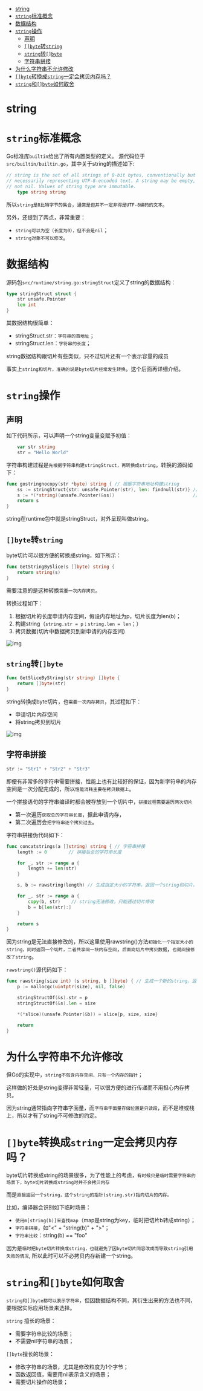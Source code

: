 - [string](#string)
- [`string`标准概念](#string标准概念)
- [数据结构](#数据结构)
- [`string`操作](#string操作)
  - [声明](#声明)
  - [`[]byte`转`string`](#byte转string)
  - [`string`转`[]byte`](#string转byte)
  - [字符串拼接](#字符串拼接)
- [为什么字符串不允许修改](#为什么字符串不允许修改)
- [`[]byte`转换成`string`一定会拷贝内存吗？](#byte转换成string一定会拷贝内存吗)
- [`string`和`[]byte`如何取舍](#string和byte如何取舍)

# string

# `string`标准概念

Go标准库`builtin`给出了所有内置类型的定义。 源代码位于`src/builtin/builtin.go`，其中关于string的描述如下:

```go
// string is the set of all strings of 8-bit bytes, conventionally but not
// necessarily representing UTF-8-encoded text. A string may be empty, but
// not nil. Values of string type are immutable.
    type string string
```

所以`string是8比特字节的集合`，`通常是但并不一定非得是UTF-8编码的文本`。

另外，还提到了两点，非常重要：

- `string可以为空（长度为0），但不会是nil`；
- `string对象不可以修改`。



# 数据结构

源码包`src/runtime/string.go:stringStruct`定义了string的数据结构：

```go
type stringStruct struct {
    str unsafe.Pointer
    len int
}
```

其数据结构很简单：

- stringStruct.str：`字符串的首地址`；
- stringStruct.len：`字符串的长度`；

string数据结构跟切片有些类似，只不过切片还有一个表示容量的成员

事实上`string和切片，准确的说是byte切片经常发生转换`。这个后面再详细介绍。



# `string`操作

## 声明

如下代码所示，可以声明一个string变量变赋予初值：

```go
    var str string
    str = "Hello World"
```

字符串构建过程是`先根据字符串构建stringStruct，再转换成string`。转换的源码如下：

```go
func gostringnocopy(str *byte) string { // 根据字符串地址构建string
    ss := stringStruct{str: unsafe.Pointer(str), len: findnull(str)} // 先构造stringStruct
    s := *(*string)(unsafe.Pointer(&ss))                             // 再将stringStruct转换成string
    return s
}
```

string在runtime包中就是stringStruct，对外呈现叫做string。



## `[]byte`转`string`

byte切片可以很方便的转换成string，如下所示：

```go
func GetStringBySlice(s []byte) string {
    return string(s)
}
```

需要注意的是这种转换`需要一次内存拷贝`。

转换过程如下：

1. 根据切片的长度申请内存空间，假设内存地址为p，切片长度为len(b)； 
2. 构建string（`string.str = p；string.len = len`；） 
3. 拷贝数据(切片中数据拷贝到新申请的内存空间)

![img](https://gblobscdn.gitbook.com/assets%2F-LQm0KQP9eyG1B9ntPkR%2F-L_VX-amU1qSzGk3Bq6J%2F-L_VX0Dh0JNhp-BdP-Qa%2Fstring-01-slice2string.png?alt=media)

## `string`转`[]byte`

```go
func GetSliceByString(str string) []byte {
    return []byte(str)
}
```

string转换成byte切片，也`需要一次内存拷贝`，其过程如下：

- 申请切片内存空间
- 将string拷贝到切片

![img](https://gblobscdn.gitbook.com/assets%2F-LQm0KQP9eyG1B9ntPkR%2F-L_VX-amU1qSzGk3Bq6J%2F-L_VX0DjVM80DYQXOu3E%2Fstring-02-string2slice.png?alt=media)

## 字符串拼接

```go
str := "Str1" + "Str2" + "Str3"
```

即便有非常多的字符串需要拼接，性能上也有比较好的保证，因为新字符串的内存空间是一次分配完成的，所以`性能消耗主要在拷贝数据上`。



一个拼接语句的字符串编译时都会被存放到一个切片中，`拼接过程需要遍历两次切片`

- 第一次遍历`获取总的字符串长度`，据此申请内存，
- 第二次遍历会`把字符串逐个拷贝过去`。

字符串拼接伪代码如下：

```go
func concatstrings(a []string) string { // 字符串拼接
    length := 0        // 拼接后总的字符串长度

    for _, str := range a {
        length += len(str)
    }

    s, b := rawstring(length) // 生成指定大小的字符串，返回一个string和切片，二者共享内存空间

    for _, str := range a {
        copy(b, str)    // string无法修改，只能通过切片修改
        b = b[len(str):]
    }

    return s
}
```

因为string是无法直接修改的，所以这里使用rawstring()方法`初始化一个指定大小的string，同时返回一个切片，二者共享同一块内存空间`，`后面向切片中拷贝数据`，`也就间接修改了string`。



`rawstring()`源代码如下：

```go
func rawstring(size int) (s string, b []byte) { // 生成一个新的string，返回的string和切片共享相同的空间
    p := mallocgc(uintptr(size), nil, false)

    stringStructOf(&s).str = p
    stringStructOf(&s).len = size

    *(*slice)(unsafe.Pointer(&b)) = slice{p, size, size}

    return
}
```



# 为什么字符串不允许修改

但Go的实现中，`string不包含内存空间，只有一个内存的指针`；

这样做的好处是string变得非常轻量，可以很方便的进行传递而不用担心内存拷贝。



因为string通常指向字符串字面量，而`字符串字面量存储位置是只读段`，而不是堆或栈上，所以才有了string不可修改的约定。



# `[]byte`转换成`string`一定会拷贝内存吗？

byte切片转换成string的场景很多，为了性能上的考虑，`有时候只是临时需要字符串的场景下，byte切片转换成string时并不会拷贝内存`

而是`直接返回一个string，这个string的指针(string.str)指向切片的内存。`

比如，编译器会识别如下临时场景：

- `使用m[string(b)]来查找map`（map是string为key，临时把切片b转成string）；
- `字符串拼接`，如"<" + "string(b)" + ">"；
- `字符串比较`：string(b) == "foo"

因为是`临时把byte切片转换成string，也就避免了因byte切片同容改成而导致string引用失败的情况`, 所以此时可以不必拷贝内存新建一个string。



# `string`和`[]byte`如何取舍

`string和[]byte都可以表示字符串`，但因数据结构不同，其衍生出来的方法也不同，要根据实际应用场景来选择。



`string` 擅长的场景：

- 需要字符串比较的场景；
- 不需要nil字符串的场景；

`[]byte`擅长的场景：

- 修改字符串的场景，尤其是修改粒度为1个字节；
- 函数返回值，需要用nil表示含义的场景；
- 需要切片操作的场景；